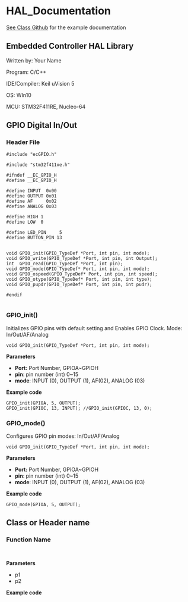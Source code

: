 # HAL\_Documentation

[See Class Github](https://github.com/ykkimhgu/EC-student/blob/main/docs/EC_HAL_Documentation.md) for the example documentation  

## Embedded Controller HAL Library

Written by: Your Name

Program: C/C++

IDE/Compiler: Keil uVision 5

OS: WIn10

MCU: STM32F411RE, Nucleo-64

## GPIO Digital In/Out

### Header File

 `#include "ecGPIO.h"`

```text
#include "stm32f411xe.h"
​
#ifndef __EC_GPIO_H
#define __EC_GPIO_H
​
#define INPUT  0x00
#define OUTPUT 0x01
#define AF     0x02
#define ANALOG 0x03
​
#define HIGH 1
#define LOW  0
​
#define LED_PIN     5
#define BUTTON_PIN 13
​
​
void GPIO_init(GPIO_TypeDef *Port, int pin, int mode);
void GPIO_write(GPIO_TypeDef *Port, int pin, int Output);
int  GPIO_read(GPIO_TypeDef *Port, int pin);
void GPIO_mode(GPIO_TypeDef* Port, int pin, int mode);
void GPIO_ospeed(GPIO_TypeDef* Port, int pin, int speed);
void GPIO_otype(GPIO_TypeDef* Port, int pin, int type);
void GPIO_pupdr(GPIO_TypeDef* Port, int pin, int pudr);
​
#endif
​
```

### GPIO\_init\(\)

Initializes GPIO pins with default setting and Enables GPIO Clock. Mode: In/Out/AF/Analog

```text
void GPIO_init(GPIO_TypeDef *Port, int pin, int mode);
```

**Parameters**

* **Port:** Port Number, GPIOA~GPIOH
* **pin**: pin number \(int\) 0~15
* **mode**: INPUT \(0\), OUTPUT \(1\), AF\(02\), ANALOG \(03\)

**Example code**

```text
GPIO_init(GPIOA, 5, OUTPUT);
GPIO_init(GPIOC, 13, INPUT); //GPIO_init(GPIOC, 13, 0);
```

### 

### GPIO\_mode\(\)

Configures GPIO pin modes: In/Out/AF/Analog

```text
void GPIO_init(GPIO_TypeDef *Port, int pin, int mode);
```

**Parameters**

* **Port:** Port Number, GPIOA~GPIOH
* **pin**: pin number \(int\) 0~15
* **mode**: INPUT \(0\), OUTPUT \(1\), AF\(02\), ANALOG \(03\)

**Example code**

```text
GPIO_mode(GPIOA, 5, OUTPUT);
```

## 

## Class or Header name

### Function Name

```text
​
```

**Parameters**

* p1
* p2

**Example code**

```text
​
```


